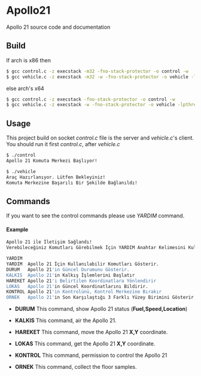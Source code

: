 # Apollo21
Apollo 21 source code and documentation

## Build


If arch is x86 then
```sh
$ gcc control.c -z execstack -m32 -fno-stack-protector -o control -w
$ gcc vehicle.c -z execstack -m32 -w -fno-stack-protector -o vehicle -lpthread
``` 
else arch's x64 
```sh
$ gcc control.c -z execstack -fno-stack-protector -o control -w
$ gcc vehicle.c -z execstack -w -fno-stack-protector -o vehicle -lpthread
``` 


## Usage

This project build on socket *control.c* file is the server and *vehicle.c*'s client. You should run it first *control.c*, after *vehicle.c*

```sh
$ ./control
Apollo 21 Komuta Merkezi Başlıyor!
``` 

```sh
$ ./vehicle
Araç Hazırlanıyor. Lütfen Bekleyiniz!
Komuta Merkezine Başarılı Bir Şekilde Bağlanıldı!
``` 

## Commands
If you want to see the control commands please use *YARDIM* command.

#### Example

```sh
Apollo 21 ile İletişim Sağlandı!
Verebileceğiniz Komutları Görebilmek İçin YARDIM Anahtar Kelimesini Kullanınız!

YARDIM
YARDIM	Apollo 21 İçin Kullanılabilir Komutları Gösterir.
DURUM	Apollo 21'in Güncel Durumunu Gösterir.
KALKIS	Apollo 21'in Kalkış İşlemlerini Başlatır
HAREKET	Apollo 21'i Belirtilen Koordinatlara Yönlendirir
LOKAS	Apollo 21'in Güncel Koordinatlarını Bildirir.
KONTROL	Apollo 21'in Kontrolünü, Kontrol Merkezine Bırakır
ORNEK	Apollo 21'in Son Karşılaştığı 3 Farklı Yüzey Birimini Gösterir
``` 

 - **DURUM**
 This command, show Apollo 21 status (**Fuel,Speed,Location**)
 
 - **KALKIS**
 This command, air the Apollo 21.
 
 - **HAREKET**
 This command, move the Apollo 21 **X,Y** coordinate.
 
 - **LOKAS**
 This command, get the Apollo 21 **X,Y** coordinate.
 
 - **KONTROL**
 This command, permission to control the Apollo 21
 
 - **ORNEK**
 This command, collect the floor samples.